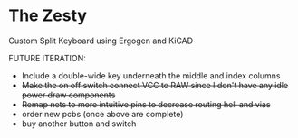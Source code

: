 # The Zesty
 Custom Split Keyboard using Ergogen and KiCAD

FUTURE ITERATION:
- Include a double-wide key underneath the middle and index columns
- ~~Make the on off switch connect VCC to RAW since I don't have any idle power draw components~~
- ~~Remap nets to more intuitive pins to decrease routing hell and vias~~
- order new pcbs (once above are complete)
- buy another button and switch
